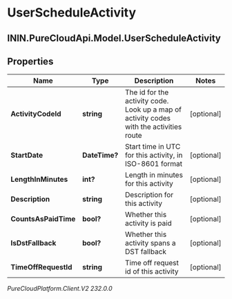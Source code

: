 # UserScheduleActivity

## ININ.PureCloudApi.Model.UserScheduleActivity

## Properties

|Name | Type | Description | Notes|
|------------ | ------------- | ------------- | -------------|
| **ActivityCodeId** | **string** | The id for the activity code.  Look up a map of activity codes with the activities route | [optional] |
| **StartDate** | **DateTime?** | Start time in UTC for this activity, in ISO-8601 format | [optional] |
| **LengthInMinutes** | **int?** | Length in minutes for this activity | [optional] |
| **Description** | **string** | Description for this activity | [optional] |
| **CountsAsPaidTime** | **bool?** | Whether this activity is paid | [optional] |
| **IsDstFallback** | **bool?** | Whether this activity spans a DST fallback | [optional] |
| **TimeOffRequestId** | **string** | Time off request id of this activity | [optional] |



_PureCloudPlatform.Client.V2 232.0.0_
